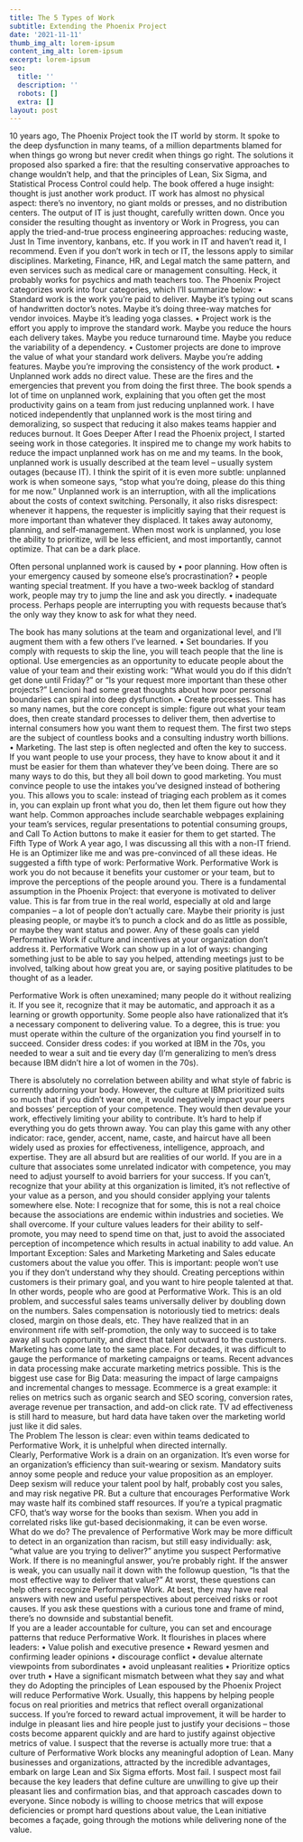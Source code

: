 ```yaml
---
title: The 5 Types of Work
subtitle: Extending the Phoenix Project
date: '2021-11-11'
thumb_img_alt: lorem-ipsum
content_img_alt: lorem-ipsum
excerpt: lorem-ipsum
seo:
  title: ''
  description: ''
  robots: []
  extra: []
layout: post
---
```



10 years ago, The Phoenix Project took the IT world by storm. It spoke to the deep dysfunction in many teams, of a million departments blamed for when things go wrong but never credit when things go right. 
The solutions it proposed also sparked a fire: that the resulting conservative approaches to change wouldn’t help, and that the principles of Lean, Six Sigma, and Statistical Process Control could help. 
The book offered a huge insight: thought is just another work product. IT work has almost no physical aspect: there’s no inventory, no giant molds or presses, and no distribution centers. The output of IT is just thought, carefully written down. Once you consider the resulting thought as inventory or Work in Progress, you can apply the tried-and-true process engineering approaches: reducing waste, Just In Time inventory, kanbans, etc. 
If you work in IT and haven’t read it, I recommend. Even if you don’t work in tech or IT, the lessons apply to similar disciplines. Marketing, Finance, HR, and Legal match the same pattern, and even services such as medical care or management consulting. Heck, it probably works for psychics and math teachers too. 
The Phoenix Project categorizes work into four categories, which I’ll summarize below:
•	Standard work is the work you’re paid to deliver. Maybe it’s typing out scans of handwritten doctor’s notes. Maybe it’s doing three-way matches for vendor invoices. Maybe it’s leading yoga classes. 
•	Project work is the effort you apply to improve the standard work. Maybe you reduce the hours each delivery takes. Maybe you reduce turnaround time. Maybe you reduce the variability of a dependency.
•	Customer projects are done to improve the value of what your standard work delivers. Maybe you’re adding features. Maybe you’re improving the consistency of the work product.
•	Unplanned work adds no direct value. These are the fires and the emergencies that prevent you from doing the first three. The book spends a lot of time on unplanned work, explaining that you often get the most productivity gains on a team from just reducing unplanned work. I have noticed independently that unplanned work is the most tiring and demoralizing, so suspect that reducing it also makes teams happier and reduces burnout. 
It Goes Deeper
After I read the Phoenix project, I started seeing work in those categories.  It inspired me to change my work habits to reduce the impact unplanned work has on me and my teams. In the book, unplanned work is usually described at the team level – usually system outages (because IT). I think the spirit of it is even more subtle: unplanned work is when someone says, “stop what you’re doing, please do this thing for me now.” 
Unplanned work is an interruption, with all the implications about the costs of context switching. Personally, it also risks disrespect: whenever it happens, the requester is implicitly saying that their request is more important than whatever they displaced. It takes away autonomy, planning, and self-management. When most work is unplanned, you lose the ability to prioritize, will be less efficient, and most importantly, cannot optimize. That can be a dark place. 
 
Often personal unplanned work is caused by
•	poor planning. How often is your emergency caused by someone else’s procrastination?
•	people wanting special treatment. If you have a two-week backlog of standard work, people may try to jump the line and ask you directly. 
•	inadequate process. Perhaps people are interrupting you with requests because that’s the only way they know to ask for what they need. 

The book has many solutions at the team and organizational level, and I’ll augment them with a few others I’ve learned. 
•	 Set boundaries. If you comply with requests to skip the line, you will teach people that the line is optional. Use emergencies as an opportunity to educate people about the value of your team and their existing work: “What would you do if this didn’t get done until Friday?” or “Is your request more important than these other projects?” Lencioni had some great thoughts about how poor personal boundaries can spiral into deep dysfunction.
•	Create processes. This has so many names, but the core concept is simple: figure out what your team does, then create standard processes to deliver them, then advertise to internal consumers how you want them to request them. The first two steps are the subject of countless books and a consulting industry worth billions. 
•	Marketing. The last step is often neglected and often the key to success. If you want people to use your process, they have to know about it and it must be easier for them than whatever they’ve been doing. There are so many ways to do this, but they all boil down to good marketing.  You must convince people to use the intakes you’ve designed instead of bothering you. This allows you to scale: instead of triaging each problem as it comes in, you can explain up front what you do, then let them figure out how they want help.  Common approaches include searchable webpages explaining your team’s services, regular presentations to potential consuming groups, and Call To Action buttons to make it easier for them to get started. 
The Fifth Type of Work
A year ago, I was discussing all this with a non-IT friend. He is an Optimizer like me and was pre-convinced of all these ideas. He suggested a fifth type of work: Performative Work. Performative Work is work you do not because it benefits your customer or your team, but to improve the perceptions of the people around you. 
There is a fundamental assumption in the Phoenix Project: that everyone is motivated to deliver value. This is far from true in the real world, especially at old and large companies – a lot of people don’t actually care. Maybe their priority is just pleasing people, or maybe it’s to punch a clock and do as little as possible, or maybe they want status and power. Any of these goals can yield Performative Work if culture and incentives at your organization don’t address it. 
Performative Work can show up in a lot of ways: changing something just to be able to say you helped, attending meetings just to be involved, talking about how great you are, or saying positive platitudes to be thought of as a leader.  
 
Performative Work is often unexamined; many people do it without realizing it. If you see it, recognize that it may be automatic, and approach it as a learning or growth opportunity. 
Some people also have rationalized that it’s a necessary component to delivering value. To a degree, this is true: you must operate within the culture of the organization you find yourself in to succeed. Consider dress codes: if you worked at IBM in the 70s, you needed to wear a suit and tie every day (I’m generalizing to men’s dress because IBM didn’t hire a lot of women in the 70s). 
 
There is absolutely no correlation between ability and what style of fabric is currently adorning your body. However, the culture at IBM prioritized suits so much that if you didn’t wear one, it would negatively impact your peers and bosses’ perception of your competence. They would then devalue your work, effectively limiting your ability to contribute. It’s hard to help if everything you do gets thrown away. 
You can play this game with any other indicator: race, gender, accent, name, caste, and haircut have all been widely used as proxies for effectiveness, intelligence, approach, and expertise. They are all absurd but are realities of our world. If you are in a culture that associates some unrelated indicator with competence, you may need to adjust yourself to avoid barriers for your success. If you can’t, recognize that your ability at this organization is limited, it’s not reflective of your value as a person, and you should consider applying your talents somewhere else. 
Note: I recognize that for some, this is not a real choice because the associations are endemic within industries and societies. We shall overcome.
If your culture values leaders for their ability to self-promote, you may need to spend time on that, just to avoid the associated perception of incompetence which results in actual inability to add value. 
An Important Exception: Sales and Marketing
Marketing and Sales educate customers about the value you offer.  This is important: people won’t use you if they don’t understand why they should.  Creating perceptions within customers is their primary goal, and you want to hire people talented at that.  In other words, people who are good at Performative Work.
This is an old problem, and successful sales teams universally deliver by doubling down on the numbers.  Sales compensation is notoriously tied to metrics: deals closed, margin on those deals, etc.  They have realized that in an environment rife with self-promotion, the only way to succeed is to take away all such opportunity, and direct that talent outward to the customers.
Marketing has come late to the same place.  For decades, it was difficult to gauge the performance of marketing campaigns or teams.   Recent advances in data processing make accurate marketing metrics possible.  This is the biggest use case for Big Data: measuring the impact of large campaigns and incremental changes to message.  Ecommerce is a great example: it relies on metrics such as organic search and SEO scoring, conversion rates, average revenue per transaction, and add-on click rate.  TV ad effectiveness is still hard to measure, but hard data have taken over the marketing world just like it did sales.  
The Problem
The lesson is clear: even within teams dedicated to Performative Work, it is unhelpful when directed internally.  
Clearly, Performative Work is a drain on an organization. It’s even worse for an organization’s efficiency than suit-wearing or sexism. Mandatory suits annoy some people and reduce your value proposition as an employer. Deep sexism will reduce your talent pool by half, probably cost you sales, and may risk negative PR. 
But a culture that encourages Performative Work may waste half its combined staff resources. If you’re a typical pragmatic CFO, that’s way worse for the books than sexism.  When you add in correlated risks like gut-based decisionmaking, it can be even worse.  
What do we do?
The prevalence of Performative Work may be more difficult to detect in an organization than racism, but still easy individually: ask, “what value are you trying to deliver?” anytime you suspect Performative Work. If there is no meaningful answer, you’re probably right. If the answer is weak, you can usually nail it down with the followup question, “Is that the most effective way to deliver that value?”  At worst, these questions can help others recognize Performative Work.  At best, they may have real answers with new and useful perspectives about perceived risks or root causes.  If you ask these questions with a curious tone and frame of mind, there’s no downside and substantial benefit.  
If you are a leader accountable for culture, you can set and encourage patterns that reduce Performative Work. It flourishes in places where leaders:
•	Value polish and executive presence
•	Reward yesmen and confirming leader opinions
•	discourage conflict
•	devalue alternate viewpoints from subordinates
•	avoid unpleasant realities
•	Prioritize optics over truth
•	Have a significant mismatch between what they say and what they do
Adopting the principles of Lean espoused by the Phoenix Project will reduce Performative Work. Usually, this happens by helping people focus on real priorities and metrics that reflect overall organizational success. If you’re forced to reward actual improvement, it will be harder to indulge in pleasant lies and hire people just to justify your decisions – those costs become apparent quickly and are hard to justify against objective metrics of value. 
I suspect that the reverse is actually more true: that a culture of Performative Work blocks any meaningful adoption of Lean. Many businesses and organizations, attracted by the incredible advantages, embark on large Lean and Six Sigma efforts. Most fail. I suspect most fail because the key leaders that define culture are unwilling to give up their pleasant lies and confirmation bias, and that approach cascades down to everyone. Since nobody is willing to choose metrics that will expose deficiencies or prompt hard questions about value, the Lean initiative becomes a façade, going through the motions while delivering none of the value. 

